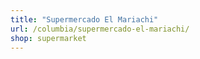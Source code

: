 ```yaml
---
title: "Supermercado El Mariachi"
url: /columbia/supermercado-el-mariachi/
shop: supermarket
---
```

